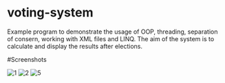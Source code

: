 # voting-system

Example program to demonstrate the usage of OOP, threading, separation of consern, working with XML files and LINQ. The aim of the system is to calculate and display the results after elections.


#Screenshots

![1](https://cloud.githubusercontent.com/assets/14311259/14580252/3b003b60-03c0-11e6-82c6-12905667b2e9.png)
![2](https://cloud.githubusercontent.com/assets/14311259/14580253/3c8a50ba-03c0-11e6-8cab-5d0f3f6996a6.png)
![5](https://cloud.githubusercontent.com/assets/14311259/14580254/3f376780-03c0-11e6-9cfe-a55156d83e44.png)
